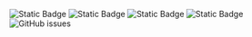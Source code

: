 ![Static Badge](https://img.shields.io/badge/blacklists-60-000000) ![Static Badge](https://img.shields.io/badge/blacklisted-3360176-cc0000) ![Static Badge](https://img.shields.io/badge/whitelisted-2244-00CC00) ![Static Badge](https://img.shields.io/badge/streaming_blacklist-28107-000000) ![GitHub issues](https://img.shields.io/github/issues/fabriziosalmi/blacklists)
